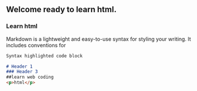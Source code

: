 ## Welcome ready to learn html.


### Learn html

Markdown is a lightweight and easy-to-use syntax for styling your writing. It includes conventions for

```markdown
Syntax highlighted code block

# Header 1
### Header 3
##learn web coding
<p>html</p>
